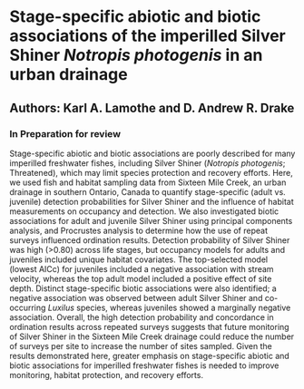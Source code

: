 # Stage-specific abiotic and biotic associations of the imperilled Silver Shiner *Notropis photogenis* in an urban drainage
## **Authors**: Karl A. Lamothe and D. Andrew R. Drake
### In Preparation for review

Stage-specific abiotic and biotic associations are poorly described for many imperilled freshwater fishes, including Silver Shiner (*Notropis photogenis*; Threatened), which may limit species protection and recovery efforts. Here, we used fish and habitat sampling data from Sixteen Mile Creek, an urban drainage in southern Ontario, Canada to quantify stage-specific (adult vs. juvenile) detection probabilities for Silver Shiner and the influence of habitat measurements on occupancy and detection. We also investigated biotic associations for adult and juvenile Silver Shiner using principal components analysis, and Procrustes analysis to determine how the use of repeat surveys influenced ordination results. Detection probability of Silver Shiner was high (>0.80) across life stages, but occupancy models for adults and juveniles included unique habitat covariates. The top-selected model (lowest AICc) for juveniles included a negative association with stream velocity, whereas the top adult model included a positive effect of site depth. Distinct stage-specific biotic associations were also identified; a negative association was observed between adult Silver Shiner and co-occurring *Luxilus* species, whereas juveniles showed a marginally negative association. Overall, the high detection probability and concordance in ordination results across repeated surveys suggests that future monitoring of Silver Shiner in the Sixteen Mile Creek drainage could reduce the number of surveys per site to increase the number of sites sampled. Given the results demonstrated here, greater emphasis on stage-specific abiotic and biotic associations for imperilled freshwater fishes is needed to improve monitoring, habitat protection, and recovery efforts.